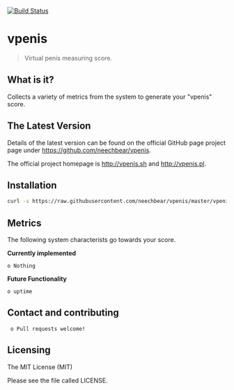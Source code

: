 [![Build Status](https://api.travis-ci.org/neechbear/vpenis.svg?branch=devel)](https://travis-ci.org/neechbear/vpenis)

# vpenis

> Virtual penis measuring score.


## What is it?

  Collects a variety of metrics from the system to generate your "vpenis" score. 
 

## The Latest Version


  Details of the latest version can be found on the official GitHub page
  project page under https://github.com/neechbear/vpenis.

  The official project homepage is http://vpenis.sh and http://vpenis.pl.

 
## Installation


   ```bash
   curl -s https://raw.githubusercontent.com/neechbear/vpenis/master/vpenis.pl | sudo perl
  ```
  

## Metrics

The following system characterists go towards your score.
 
  
**Currently implemented**
  
    o Nothing
  
**Future Functionality**
  
    o uptime
    
  

  
## Contact and contributing


     o Pull requests welcome!
     

## Licensing

The MIT License (MIT)

Please see the file called LICENSE.
